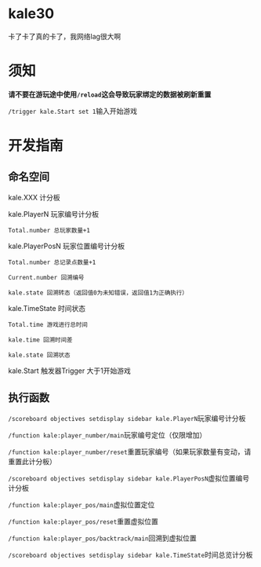 # kale30
卡了卡了真的卡了，我网络lag很大啊






# 须知 

**请不要在游玩途中使用`/reload`这会导致玩家绑定的数据被刷新重置**

`/trigger kale.Start set 1`输入开始游戏







#  开发指南 

## 命名空间
kale.XXX 计分板

kale.PlayerN 玩家编号计分板

    Total.number 总玩家数量+1

kale.PlayerPosN 玩家位置编号计分板

    Total.number 总记录点数量+1

    Current.number 回溯编号

    kale.state 回溯转态（返回值0为未知错误，返回值1为正确执行）

kale.TimeState 时间状态

    Total.time 游戏进行总时间

    kale.time 回溯时间差

    kale.state 回溯状态

kale.Start 触发器Trigger 大于1开始游戏

## 执行函数

`/scoreboard objectives setdisplay sidebar kale.PlayerN`玩家编号计分板

`/function kale:player_number/main`玩家编号定位（仅限增加）

`/function kale:player_number/reset`重置玩家编号（如果玩家数量有变动，请重置此计分板）

`/scoreboard objectives setdisplay sidebar kale.PlayerPosN`虚拟位置编号计分板

`/function kale:player_pos/main`虚拟位置定位

`/function kale:player_pos/reset`重置虚拟位置

`/function kale:player_pos/backtrack/main`回溯到虚拟位置

`/scoreboard objectives setdisplay sidebar kale.TimeState`时间总览计分板



